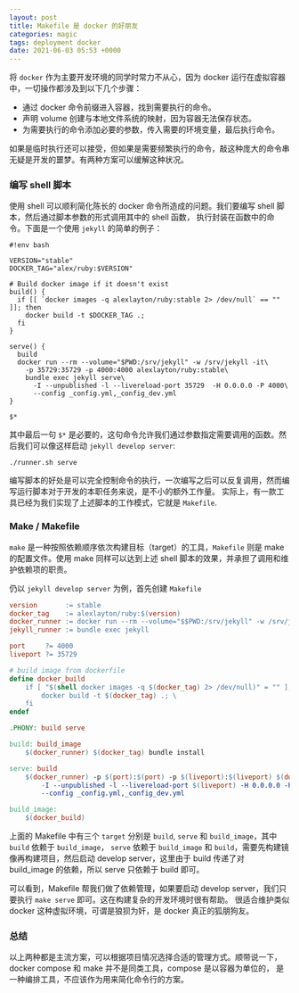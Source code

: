 ```yaml
---
layout: post
title: Makefile 是 docker 的好朋友
categories: magic
tags: deployment docker
date: 2021-06-03 05:53 +0000
---
```

将 `docker` 作为主要开发环境的同学时常力不从心，因为 docker 运行在虚拟容器中，一切操作都涉及到以下几个步骤：

- 通过 docker 命令前缀进入容器，找到需要执行的命令。
- 声明 volume 创建与本地文件系统的映射，因为容器无法保存状态。
- 为需要执行的命令添加必要的参数，传入需要的环境变量，最后执行命令。

如果是临时执行还可以接受，但如果是需要频繁执行的命令，敲这种庞大的命令串无疑是开发的噩梦。有两种方案可以缓解这种状况。

### 编写 shell 脚本
使用 shell 可以顺利简化陈长的 docker 命令所造成的问题。我们要编写 shell 脚本，然后通过脚本参数的形式调用其中的 shell 函数，
执行封装在函数中的命令。下面是一个使用 `jekyll` 的简单的例子：
```shell
#!env bash

VERSION="stable"
DOCKER_TAG="alex/ruby:$VERSION"

# Build docker image if it doesn't exist
build() {
  if [[ `docker images -q alexlayton/ruby:stable 2> /dev/null` == "" ]]; then
    docker build -t $DOCKER_TAG .;
  fi
}

serve() {
  build
  docker run --rm --volume="$PWD:/srv/jekyll" -w /srv/jekyll -it\
    -p 35729:35729 -p 4000:4000 alexlayton/ruby:stable\
    bundle exec jekyll serve\
      -I --unpublished -l --livereload-port 35729  -H 0.0.0.0 -P 4000\
      --config _config.yml,_config_dev.yml
}

$*
```

其中最后一句 `$*` 是必要的，这句命令允许我们通过参数指定需要调用的函数。然后我们可以像这样启动 `jekyll develop server`:
```shell
./runner.sh serve
```

编写脚本的好处是可以完全控制命令的执行，一次编写之后可以反复调用，然而编写运行脚本对于开发的本职任务来说，是不小的额外工作量。
实际上，有一款工具已经为我们实现了上述脚本的工作模式，它就是 `Makefile`.

### Make / Makefile
`make` 是一种按照依赖顺序依次构建目标（target）的工具，`Makefile` 则是 make 的配置文件。使用 make 同样可以达到上述 shell
脚本的效果，并承担了调用和维护依赖项的职责。

仍以 `jekyll develop server` 为例，首先创建 `Makefile`
```makefile
version       := stable
docker_tag    := alexlayton/ruby:$(version)
docker_runner := docker run --rm --volume="$$PWD:/srv/jekyll" -w /srv/jekyll -it
jekyll_runner := bundle exec jekyll

port     ?= 4000
liveport ?= 35729

# build image from dockerfile
define docker_build
    if [ "$(shell docker images -q $(docker_tag) 2> /dev/null)" = "" ]; then \
        docker build -t $(docker_tag) .; \
    fi
endef

.PHONY: build serve

build: build_image
	$(docker_runner) $(docker_tag) bundle install

serve: build
	$(docker_runner) -p $(port):$(port) -p $(liveport):$(liveport) $(docker_tag) $(jekyll_runner) serve \
		-I --unpublished -l --livereload-port $(liveport) -H 0.0.0.0 -P $(port)\
		--config _config.yml,_config_dev.yml

build_image:
	$(docker_build)
```

上面的 Makefile 中有三个 `target` 分别是 `build`, `serve` 和 `build_image`，其中 `build` 依赖于 `build_image`，
`serve` 依赖于 `build_image` 和 `build`，需要先构建镜像再构建项目，然后启动 develop server，这里由于 build 传递了对
build_image 的依赖，所以 serve 只依赖于 build 即可。

可以看到，Makefile 帮我们做了依赖管理，如果要启动 develop server，我们只要执行 `make serve` 即可。这在构建复杂的开发环境时很有帮助。
很适合维护类似 docker 这种虚拟环境，可谓是狼狈为奸，是 docker 真正的狐朋狗友。

### 总结
以上两种都是主流方案，可以根据项目情况选择合适的管理方式。顺带说一下，docker compose 和 make 并不是同类工具，compose 是以容器为单位的，
是一种编排工具，不应该作为用来简化命令行的方案。
